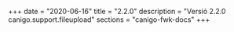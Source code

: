 +++
date        = "2020-06-16"
title       = "2.2.0"
description = "Versió 2.2.0 canigo.support.fileupload"
sections    = "canigo-fwk-docs"
+++
